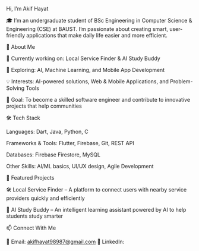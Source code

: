 Hi, I’m Akif Hayat


🎓 I’m an undergraduate student of BSc Engineering in Computer Science & Engineering (CSE) at BAUST. I’m passionate about creating smart, user-friendly applications that make daily life easier and more efficient.



🚀 About Me

🔭 Currently working on: Local Service Finder & AI Study Buddy

🌱 Exploring: AI, Machine Learning, and Mobile App Development

💡 Interests: AI-powered solutions, Web & Mobile Applications, and Problem-Solving Tools

🎯 Goal: To become a skilled software engineer and contribute to innovative projects that help communities


🛠️ Tech Stack

Languages: Dart, Java, Python, C

Frameworks & Tools: Flutter, Firebase, Git, REST API

Databases: Firebase Firestore, MySQL

Other Skills: AI/ML basics, UI/UX design, Agile Development


📂 Featured Projects

🛠️ Local Service Finder – A platform to connect users with nearby service providers quickly and efficiently

🤖 AI Study Buddy – An intelligent learning assistant powered by AI to help students study smarter




📫 Connect With Me

📧 Email: akifhayat98987@gmail.com
💼 LinkedIn:
